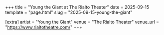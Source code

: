 +++
title = "Young the Giant at The Rialto Theater"
date = 2025-09-15
template = "page.html"
slug = "2025-09-15-young-the-giant"

[extra]
artist = "Young the Giant"
venue = "The Rialto Theater"
venue_url = "https://www.rialtotheatre.com/"
+++
